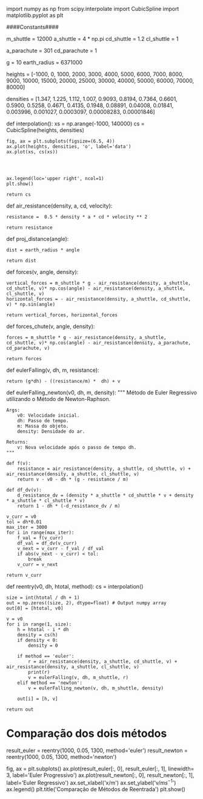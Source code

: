 
import numpy as np
from scipy.interpolate import CubicSpline
import matplotlib.pyplot as plt

####Constants####

m_shuttle = 12000
a_shuttle = 4 * np.pi
cd_shuttle = 1.2
cl_shuttle = 1

a_parachute = 301
cd_parachute = 1

g = 10
earth_radius = 6371000

heights = [-1000, 0, 1000, 2000, 3000, 4000, 5000, 6000, 7000, 8000, 9000, 10000,
             15000, 20000, 25000, 30000, 40000, 50000, 60000, 70000, 80000]

densities = [1.347, 1.225, 1.112, 1.007, 0.9093, 0.8194, 0.7364, 0.6601, 0.5900,
             0.5258, 0.4671, 0.4135, 0.1948, 0.08891, 0.04008, 0.01841, 0.003996,
             0.001027, 0.0003097, 0.00008283, 0.00001846]

def interpolation():
    xs = np.arange(-1000, 140000)
    cs = CubicSpline(heights, densities)

    fig, ax = plt.subplots(figsize=(6.5, 4))
    ax.plot(heights, densities, 'o', label='data')
    ax.plot(xs, cs(xs))




    ax.legend(loc='upper right', ncol=1)
    plt.show()
    
    return cs


def air_resistance(density, a, cd, velocity):
    
    resistance =  0.5 * density * a * cd * velocity ** 2
    
    return resistance

def proj_distance(angle):
    
    dist = earth_radius * angle
    
    return dist


def forces(v, angle, density):
    
    vertical_forces = m_shuttle * g - air_resistance(density, a_shuttle, cd_shuttle, v)* np.cos(angle) - air_resistance(density, a_shuttle, cl_shuttle, v)
    horizontal_forces = - air_resistance(density, a_shuttle, cd_shuttle, v) * np.sin(angle)
    
    return vertical_forces, horizontal_forces
    

def forces_chute(v, angle, density):
    
    forces = m_shuttle * g - air_resistance(density, a_shuttle, cd_shuttle, v)* np.cos(angle) - air_resistance(density, a_parachute, cd_parachute, v)
    
    return forces



def eulerFalling(v, dh, m, resistance):
    
    

    return (g*dh) - ((resistance/m) *  dh) + v










def eulerFalling_newton(v0, dh, m, density):
    """
    Método de Euler Regressivo utilizando o Método de Newton-Raphson.
    
    Args:
        v0: Velocidade inicial.
        dh: Passo de tempo.
        m: Massa do objeto.
        density: Densidade do ar.
    
    Returns:
        v: Nova velocidade após o passo de tempo dh.
    """
    
    def f(v):
        resistance = air_resistance(density, a_shuttle, cd_shuttle, v) + air_resistance(density, a_shuttle, cl_shuttle, v)
        return v - v0 - dh * (g - resistance / m)
    
    def df_dv(v):
        d_resistance_dv = (density * a_shuttle * cd_shuttle * v + density * a_shuttle * cl_shuttle * v)
        return 1 - dh * (-d_resistance_dv / m)
    
    v_curr = v0
    tol = dh*0.01
    max_iter = 3000
    for i in range(max_iter):
        f_val = f(v_curr)
        df_val = df_dv(v_curr)
        v_next = v_curr - f_val / df_val
        if abs(v_next - v_curr) < tol:
            break
        v_curr = v_next
    
    return v_curr

def reentry(v0, dh, htotal, method):
    cs = interpolation()

    size = int(htotal / dh + 1)
    out = np.zeros((size, 2), dtype=float) # Output numpy array
    out[0] = [htotal, v0]

    v = v0
    for i in range(1, size):
        h = htotal - i * dh
        density = cs(h)
        if density < 0:
            density = 0
        
        if method == 'euler':
            r = air_resistance(density, a_shuttle, cd_shuttle, v) + air_resistance(density, a_shuttle, cl_shuttle, v)
            print(r)
            v = eulerFalling(v, dh, m_shuttle, r)
        elif method == 'newton':
            v = eulerFalling_newton(v, dh, m_shuttle, density)
        
        out[i] = [h, v]
      
    return out

# Comparação dos dois métodos
result_euler = reentry(1000, 0.05, 1300, method='euler')
result_newton = reentry(1000, 0.05, 1300, method='newton')

fig, ax = plt.subplots()
ax.plot(result_euler[:, 0], result_euler[:, 1], linewidth= 3, label='Euler Progressivo')
ax.plot(result_newton[:, 0], result_newton[:, 1], label='Euler Regressivo')
ax.set_xlabel('x/m')
ax.set_ylabel('v/$ms^{-1}$')
ax.legend()
plt.title('Comparação de Métodos de Reentrada')
plt.show()
